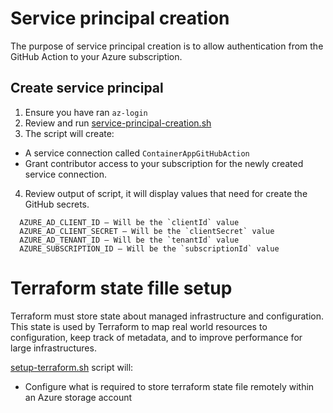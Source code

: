 # Service principal creation

The purpose of service principal creation is to allow authentication from the GitHub Action to your Azure subscription.

## Create service principal

1. Ensure you have ran `az-login`
2. Review and run [service-principal-creation.sh](service-principal-creation.sh)
3. The script will create:
- A service connection called `ContainerAppGitHubAction`
- Grant contributor access to your subscription for the newly created service connection.
4. Review output of script, it will display values that need for create the GitHub secrets.

```
  AZURE_AD_CLIENT_ID – Will be the `clientId` value
  AZURE_AD_CLIENT_SECRET – Will be the `clientSecret` value
  AZURE_AD_TENANT_ID – Will be the `tenantId` value
  AZURE_SUBSCRIPTION_ID – Will be the `subscriptionId` value
```

# Terraform state fille setup

Terraform must store state about managed infrastructure and configuration. This state is used by Terraform to map real world resources to configuration, keep track of metadata, and to improve performance for large infrastructures.

[setup-terraform.sh](setup-terraform.sh) script will:
- Configure what is required to store terraform state file remotely within an Azure storage account
